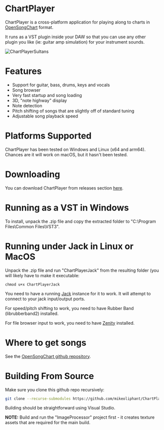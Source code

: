 # ChartPlayer

ChartPlayer is a cross-platform application for playing along to charts in [OpenSongChart](https://github.com/mikeoliphant/OpenSongChart) format.

It runs as a VST plugin inside your DAW so that you can use any other plugin you like (ie: guitar amp simulation) for your instrument sounds.

![ChartPlayerSultans](https://github.com/user-attachments/assets/17c38536-040f-4a24-b97a-97cbb9548b4d)

# Features

* Support for guitar, bass, drums, keys and vocals
* Song browser
* Very fast startup and song loading
* 3D, "note highway" display
* Note detection
* Pitch shifting of songs that are slightly off of standard tuning
* Adjustable song playback speed

# Platforms Supported

ChartPlayer has been tested on Windows and Linux (x64 and arm64). Chances are it will work on macOS, but it hasn't been tested.

# Downloading

You can download ChartPlayer from releases section [here](https://github.com/mikeoliphant/ChartPlayer/releases/latest).

# Running as a VST in Windows

To install, unpack the .zip file and copy the extracted folder to "C:\Program Files\Common Files\VST3".

# Running under Jack in Linux or MacOS

Unpack the .zip file and run "ChartPlayerJack" from the resulting folder (you will likely have to make it executable:

```
chmod u+x ChartPlayerJack
```

You need to have a running [Jack](https://jackaudio.org/) instance for it to work. It will attempt to connect to your jack input/output ports.

For speed/pitch shifting to work, you need to have Rubber Band (librubberband2) installed.

For file browser input to work, you need to have [Zenity](https://help.gnome.org/users/zenity/stable/index.html.en) installed.

# Where to get songs

See the [OpenSongChart github repository](https://github.com/mikeoliphant/OpenSongChart).

# Building From Source

Make sure you clone this github repo recursively:

```bash
git clone --recurse-submodules https://github.com/mikeoliphant/ChartPlayer
```

Building should be straightforward using Visual Studio.

**NOTE:** Build and run the "ImageProcessor" project first - it creates texture assets that are required for the main build.

